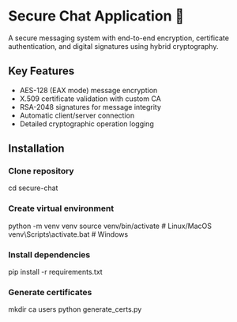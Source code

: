 # Secure Chat Application 🔐

A secure messaging system with end-to-end encryption, certificate authentication, and digital signatures using hybrid cryptography.

## Key Features
- AES-128 (EAX mode) message encryption
- X.509 certificate validation with custom CA
- RSA-2048 signatures for message integrity
- Automatic client/server connection
- Detailed cryptographic operation logging

## Installation

### Clone repository
cd secure-chat

### Create virtual environment
python -m venv venv
source venv/bin/activate  # Linux/MacOS
venv\Scripts\activate.bat  # Windows

### Install dependencies
pip install -r requirements.txt

### Generate certificates
mkdir ca users
python generate_certs.py
